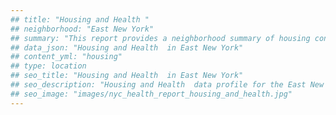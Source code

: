 ```yaml
---
## title: "Housing and Health "
## neighborhood: "East New York"
## summary: "This report provides a neighborhood summary of housing conditions and related health outcomes. It also describes population characteristics that can increase vulnerability to housing hazards."
## data_json: "Housing and Health  in East New York"
## content_yml: "housing"
## type: location
## seo_title: "Housing and Health  in East New York"
## seo_description: "Housing and Health  data profile for the East New York neighborhood of NYC."
## seo_image: "images/nyc_health_report_housing_and_health.jpg"
---
```

